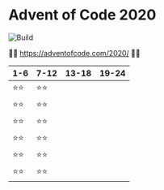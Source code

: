 # Advent of Code 2020
![Build](https://github.com/LesnyRumcajs/advent-of-rust-2020/workflows/Rust/badge.svg)

🦀🎄 https://adventofcode.com/2020/ 🎄🦀

| 1-6 | 7-12 | 13-18 | 19-24 |
|---|---|---|---|
|⭐⭐|⭐⭐|   |   |
|⭐⭐|⭐⭐|   |   |
|⭐⭐|⭐⭐|   |   |
|⭐⭐|⭐⭐|   |   |
|⭐⭐|⭐⭐|   |   |
|⭐⭐|⭐⭐|   |   |
